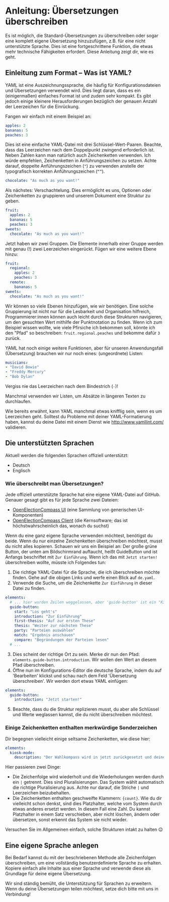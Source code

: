 # Anleitung: Übersetzungen überschreiben

Es ist möglich, die Standard-Übersetzungen zu überschreiben oder sogar eine komplett eigene
Übersetzung hinzuzufügen, z.B. für eine nicht unterstützte Sprache. Dies ist eine fortgeschrittene
Funktion, die etwas mehr technische Fähigkeiten erfordert. Diese Anleitung zeigt dir, wie es geht.

## Einleitung zum Format – Was ist YAML?

YAML ist eine Auszeichnungssprache, die häufig für Konfigurationsdateien und Übersetzungen verwendet
wird. Dies liegt daran, dass es ein (einigermaßen) einfaches Format ist und zudem sehr kompakt. Es
gibt jedoch einige kleinere Herausforderungen bezüglich der genauen Anzahl der Leerzeichen für die
Einrückung.

Fangen wir einfach mit einem Beispiel an:

```yaml
apples: 2
bananas: 5
peaches: 3
```

Dies ist eine einfache YAML-Datei mit drei Schlüssel-Wert-Paaren. Beachte, dass das Leerzeichen nach
dem Doppelpunkt zwingend erforderlich ist. Neben Zahlen kann man natürlich auch Zeichenketten
verwenden. Ich würde empfehlen, Zeichenketten in Anführungszeichen zu setzen. Achte darauf, doppelte
Anführungszeichen (`"`) zu verwenden anstelle der typografisch korrekten Anführungszeichen (`“”`).

```yaml
chocolate: "As much as you want!"
```

Als nächstes: Verschachtelung. Dies ermöglicht es uns, Optionen oder Zeichenketten zu gruppieren und
unserem Dokument eine Struktur zu geben.

```yaml
fruit:
  apples: 2
  bananas: 5
  peaches: 3
sweets:
  chocolate: "As much as you want!"
```

Jetzt haben wir zwei Gruppen. Die Elemente innerhalb einer Gruppe werden mit genau (!) zwei
Leerzeichen eingerückt. Fügen wir eine weitere Ebene hinzu:

```yaml
fruit:
  regional:
    apples: 2
    peaches: 3
  remote:
    bananas: 5
sweets:
  chocolate: "As much as you want!"
```

Wir können so viele Ebenen hinzufügen, wie wir benötigen. Eine solche Gruppierung ist nicht nur für
die Lesbarkeit und Organisation hilfreich, Programmierer:innen können auch leicht durch diese
Strukturen navigieren, um den gesuchten Wert mithilfe der Punktnotation zu finden. Wenn ich zum
Beispiel wissen wollte, wie viele Pfirsiche ich bekommen soll, könnte ich den "Pfad" so beschreiben:
`fruit.regional.peaches` und bekomme dafür `3` zurück.

YAML hat noch einige weitere Funktionen, aber für unseren Anwendungsfall (Übersetzung) brauchen wir
nur noch eines: (ungeordnete) Listen:

```yaml
musicians:
- "David Bowie"
- "Freddy Mercury"
- "Bob Dylan"
```

Vergiss nie das Leerzeichen nach dem Bindestrich (`-`)!

Manchmal verwenden wir Listen, um Absätze in längeren Texten zu durchlaufen.

Wie bereits erwähnt, kann YAML manchmal etwas knifflig sein, wenn es um Leerzeichen geht. Solltest
du Probleme mit deiner YAML-Formatierung haben, kannst du deine Datei mit einem Dienst wie
<http://www.yamllint.com/> validieren.

## Die unterstützten Sprachen

Aktuell werden die folgenden Sprachen offiziell unterstützt:

- Deutsch
- Englisch

### Wie überschreibt man Übersetzungen?

Jede offiziell unterstützte Sprache hat eine eigene YAML-Datei auf GitHub. Genauer gesagt gibt es
für jede Sprache zwei Dateien:

- [OpenElectionCompass UI](https://github.com/open-election-compass/ui/tree/master/src/locales)
  (eine Sammlung von generischen UI-Komponenten)
- [OpenElectionCompass Client](https://github.com/open-election-compass/client/tree/master/src/locales)
  (die Kernsoftware; das ist höchstwahrscheinlich das, wonach du suchst)

Wenn du eine ganz eigene Sprache verwenden möchtest, benötigst du beide. Wenn du nur einzelne
Zeichenketten überschreiben möchtest, musst du nicht alles kopieren. Schauen wir uns ein Beispiel
an: Der große grüne Button, der unten am Bildschirmrand auftaucht, heißt GuideButton und ist
Anfangs beschriftet mit `Zur Einführung`. Wenn ich das mit `Jetzt starten!` überschreiben wollte, müsste
ich Folgendes tun:

1. Die richtige YAML-Datei für die Sprache, die ich überschreiben möchte finden. Gehe auf die obigen
   Links und werfe einen Blick auf `de.yaml`.
2. Verwende die Suche, um die Zeichenkette `Zur Einführung` in dieser Datei zu finden.

```yaml
elements:
  # ... hier wurden Zeilen weggelassen, aber 'guide-button' ist ein "Kind" von 'elements', das darf nicht übersehen werden!
  guide-button:
    start: "Los geht's"
    introduction: "Zur Einführung"
    first-thesis: "Auf zur ersten These"
    thesis: "Weiter zur nächsten These"
    party: "Parteien auswählen"
    match: "Ergebnis anschauen"
    compare: "Begründungen der Parteien lesen"
  # ...
```

3. Dies scheint der richtige Ort zu sein. Merke dir nun den Pfad: `elements.guide-button.introduction`. Wir
   wollen den Wert an diesem Pfad überschreiben.
4. Öffne nun im Konfigurations-Editor die deutsche Sprache, indem du auf 'Bearbeiten' klickst und
   schau nach dem Feld 'Übersetzung überschreiben'. Wir werden dort etwas YAML einfügen:

```yaml
elements:
  guide-button:
    introduction: "Jetzt starten!"
```

5. Beachte, dass du die Struktur replizieren musst, du aber alle Schlüssel und Werte weglassen
   kannst, die du nicht überschreiben möchtest.

### Einige Zeichenketten enthalten merkwürdige Sonderzeichen

Dir begegnen vielleicht einige seltsame Zeichenketten, wie diese hier:

```yaml
elements:
  kiosk-mode:
    description: "Der Wahlkompass wird in jetzt zurückgesetzt und deine Antworten gelöscht. | Der Wahlkompass wird in {count} Sekunde zurückgesetzt und deine Antworten gelöscht. | Der Wahlkompass wird in {count} Sekunden zurückgesetzt und deine Antworten gelöscht."
```

Hier passieren zwei Dinge:

- Die Zeichenfolge wird wiederholt und die Wiederholungen werden durch ein `|` getrennt. Dies sind
  Pluralisierungen. Das System wählt automatisch die richtige Pluralisierung aus. Achte nur darauf,
  die Striche `|` und Leerzeichen beizubehalten.
- Die Zeichenketten enthalten geschweifte Klammern: `{count}`. Wie du dir vielleicht schon denkst,
  sind dies Platzhalter, welche vom System durch etwas anderes ersetzt werden. In diesem Fall eine
  Zahl. Du kannst Platzhalter in einem Satz verschieben, aber nicht löschen, ändern oder übersetzen,
  sonst erkennt das System sie nicht wieder.

Versuchen Sie im Allgemeinen einfach, solche Strukturen intakt zu halten 😉

## Eine eigene Sprache anlegen

Bei Bedarf kannst du mit der beschriebenen Methode alle Zeichenfolgen überschreiben, um eine
vollständig benutzerdefinierte Sprache zu erhalten. Kopiere einfach alle Inhalte aus einer Sprache
und verwende diese als Grundlage für deine eigene Übersetzung.

Wir sind ständig bemüht, die Unterstützung für Sprachen zu erweitern. Wenn du deine Übersetzungen
teilen möchtest, setze dich bitte mit uns in Verbindung!